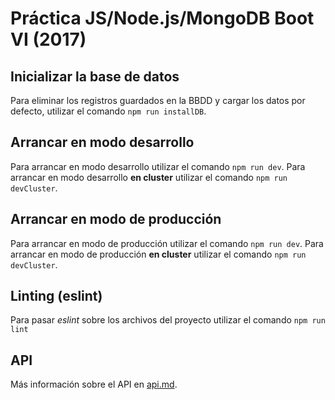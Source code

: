 # Práctica JS/Node.js/MongoDB Boot VI (2017)

## Inicializar la base de datos
Para eliminar los registros guardados en la BBDD y cargar los datos por defecto, utilizar el comando `npm run installDB`.

## Arrancar en modo desarrollo
Para arrancar en modo desarrollo utilizar el comando `npm run dev`.
Para arrancar en modo desarrollo **en cluster** utilizar el comando `npm run devCluster`.

## Arrancar en modo de producción
Para arrancar en modo de producción utilizar el comando `npm run dev`.
Para arrancar en modo de producción **en cluster** utilizar el comando `npm run devCluster`.

## Linting (eslint)
Para pasar *eslint* sobre los archivos del proyecto utilizar el comando `npm run lint`

## API
Más información sobre el API en [api.md](api.md).